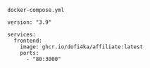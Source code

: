 `docker-compose.yml`
```
version: "3.9"

services:
  frontend:
    image: ghcr.io/dofi4ka/affiliate:latest
    ports:
      - "80:3000"
```